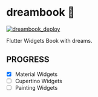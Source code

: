 # dreambook 🌌

[![dreambook_deploy](https://github.com/laiiihz/dreambook/actions/workflows/main.yml/badge.svg?branch=main)](https://github.com/laiiihz/dreambook/actions/workflows/main.yml)

Flutter Widgets Book with dreams.

## PROGRESS
- [x] Material Widgets
- [ ] Cupertino Widgets
- [ ] Painting Widgets
